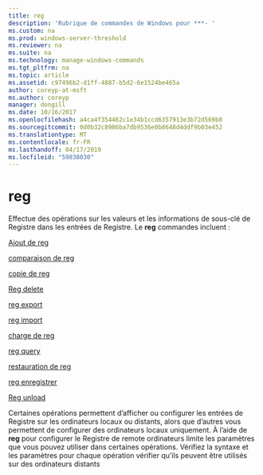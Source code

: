 ```yaml
---
title: reg
description: 'Rubrique de commandes de Windows pour ***- '
ms.custom: na
ms.prod: windows-server-threshold
ms.reviewer: na
ms.suite: na
ms.technology: manage-windows-commands
ms.tgt_pltfrm: na
ms.topic: article
ms.assetid: c97496b2-d1ff-4887-b5d2-6e1524be465a
author: coreyp-at-msft
ms.author: coreyp
manager: dongill
ms.date: 10/16/2017
ms.openlocfilehash: a4ca4f354462c1e34b1ccd6357913e3b72d569b8
ms.sourcegitcommit: 0d0b32c8986ba7db9536e0b8648d4ddf9b03e452
ms.translationtype: MT
ms.contentlocale: fr-FR
ms.lasthandoff: 04/17/2019
ms.locfileid: "59838030"
---
```

# <a name="reg"></a>reg



Effectue des opérations sur les valeurs et les informations de sous-clé de Registre dans les entrées de Registre. Le **reg** commandes incluent :

[Ajout de reg](reg-add.md)

[comparaison de reg](reg-compare.md)

[copie de reg](reg-copy.md)

[Reg delete](reg-delete.md)

[reg export](reg-export.md)

[reg import](reg-import.md)

[charge de reg](reg-load.md)

[reg query](reg-query.md)

[restauration de reg](reg-restore.md)

[reg enregistrer](reg-save.md)

[Reg unload](reg-unload.md)

Certaines opérations permettent d’afficher ou configurer les entrées de Registre sur les ordinateurs locaux ou distants, alors que d’autres vous permettent de configurer des ordinateurs locaux uniquement. À l’aide de **reg** pour configurer le Registre de remote ordinateurs limite les paramètres que vous pouvez utiliser dans certaines opérations. Vérifiez la syntaxe et les paramètres pour chaque opération vérifier qu’ils peuvent être utilisés sur des ordinateurs distants